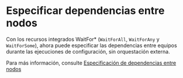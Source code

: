 # Especificar dependencias entre nodos

Con los recursos integrados WaitFor\* (`WaitForAll`, `WaitForAny` y `WaitForSome`), ahora puede especificar las dependencias entre equipos durante las ejecuciones de configuración, sin orquestación externa. 

Para más información, consulte [Especificación de dependencias entre nodos](https://msdn.microsoft.com/powershell/dsc/crossnodedependencies)

<!--HONumber=Jul16_HO1-->


